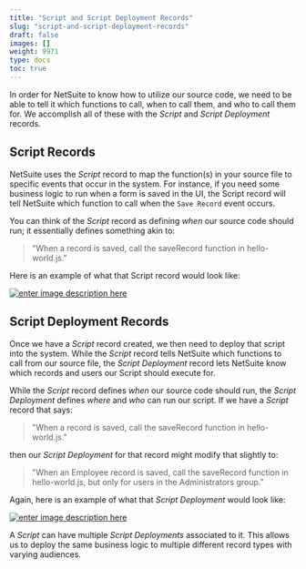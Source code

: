 ```yaml
---
title: "Script and Script Deployment Records"
slug: "script-and-script-deployment-records"
draft: false
images: []
weight: 9971
type: docs
toc: true
---
```


In order for NetSuite to know how to utilize our source code, we need to be able to tell it which functions to call, when to call them, and who to call them for. We accomplish all of these with the *Script* and *Script Deployment* records.


## Script Records
NetSuite uses the *Script* record to map the function(s) in your source file to specific events that occur in the system. For instance, if you need some business logic to run when a form is saved in the UI, the Script record will tell NetSuite which function to call when the `Save Record` event occurs.

You can think of the *Script* record as defining *when* our source code should run; it essentially defines something akin to:

> "When a record is saved, call the saveRecord function in hello-world.js."

Here is an example of what that Script record would look like:

[![enter image description here][1]][1]


  [1]: https://i.stack.imgur.com/sTOyz.png

## Script Deployment Records
Once we have a *Script* record created, we then need to deploy that script into the system. While the *Script* record tells NetSuite which functions to call from our source file, the *Script Deployment* record lets NetSuite know which records and users our Script should execute for.

While the *Script* record defines *when* our source code should run, the *Script Deployment* defines *where* and *who* can run our script. If we have a *Script* record that says:

> "When a record is saved, call the saveRecord function in hello-world.js."

then our *Script Deployment* for that record might modify that slightly to:

> "When an Employee record is saved, call the saveRecord function in hello-world.js, but only for users in the Administrators group."

Again, here is an example of what that *Script Deployment* would look like:

[![enter image description here][1]][1]

A *Script* can have multiple *Script Deployments* associated to it. This allows us to deploy the same business logic to multiple different record types with varying audiences.

  [1]: https://i.stack.imgur.com/NsUhp.png

